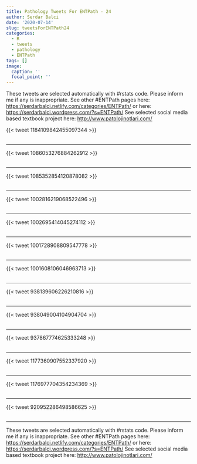 ```yaml
---
title: Pathology Tweets For ENTPath - 24
author: Serdar Balci
date: '2020-07-14'
slug: tweetsForENTPath24
categories:
  - R
  - tweets
  - pathology
  - ENTPath
tags: []
image:
  caption: ''
  focal_point: ''
---
```



These tweets are selected automatically with #rstats code. Please inform me if any is inappropriate.
See other #ENTPath pages here: https://serdarbalci.netlify.com/categories/ENTPath/  or here: https://serdarbalci.wordpress.com/?s=ENTPath/ 
See selected social media based textbook project here: http://www.patolojinotlari.com/

{{< tweet 1184109842455097344 >}}
<br>
<br>
<hr>
{{< tweet 1086053276884262912 >}}
<br>
<br>
<hr>
{{< tweet 1085352854120878082 >}}
<br>
<br>
<hr>
{{< tweet 1002816219068522496 >}}
<br>
<br>
<hr>
{{< tweet 1002695414045274112 >}}
<br>
<br>
<hr>
{{< tweet 1001728908809547778 >}}
<br>
<br>
<hr>
{{< tweet 1001608106046963713 >}}
<br>
<br>
<hr>
{{< tweet 938139606226210816 >}}
<br>
<br>
<hr>
{{< tweet 938049004104904704 >}}
<br>
<br>
<hr>
{{< tweet 937867774625333248 >}}
<br>
<br>
<hr>
{{< tweet 1177360907552337920 >}}
<br>
<br>
<hr>
{{< tweet 1176977704354234369 >}}
<br>
<br>
<hr>
{{< tweet 920952286498586625 >}}
<br>
<br>
<hr>


These tweets are selected automatically with #rstats code. Please inform me if any is inappropriate.
See other #ENTPath pages here: https://serdarbalci.netlify.com/categories/ENTPath/  or here: https://serdarbalci.wordpress.com/?s=ENTPath/ 
See selected social media based textbook project here: http://www.patolojinotlari.com/
